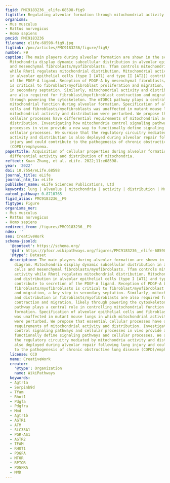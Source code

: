 ```yaml
---
figid: PMC9183236__elife-68598-fig9
figtitle: Regulating alveolar formation through mitochondrial activity and distribution
organisms:
- Mus musculus
- Rattus norvegicus
- Homo sapiens
pmcid: PMC9183236
filename: elife-68598-fig9.jpg
figlink: /pmc/articles/PMC9183236/figure/fig9/
number: F9
caption: The main players during alveolar formation are shown in the schematic diagram.
  Mitochondria display dynamic subcellular distribution in alveolar epithelial cells
  and mesenchymal fibroblasts/myofibroblasts. Tfam controls mitochondrial activity
  while Rhot1 regulates mitochondrial distribution. Mitochondrial activity and distribution
  in alveolar epithelial cells (type I [AT1] and type II [AT2]) contribute to secretion
  of the PDGF-A ligand. Reception of PDGF-A by mesenchymal fibroblasts/myofibroblasts
  is critical to fibroblast/myofibroblast proliferation and migration, a key step
  in secondary septation. Similarly, mitochondrial activity and distribution in fibroblasts/myofibroblasts
  are also required for fibroblast/myofibroblast contraction and migration, likely
  through powering the cytoskeleton. The mTORC1 pathway plays a central role in controlling
  mitochondrial function during alveolar formation. Specification of alveolar epithelial
  cells and fibroblasts/myofibroblasts was unaffected in mutant mouse lungs in which
  mitochondrial activity and distribution were perturbed. We propose that essential
  cellular processes have differential requirements of mitochondrial activity and
  distribution. Investigating how mitochondria control signaling pathways and cellular
  processes in vivo provide a new way to functionally define signaling pathways and
  cellular processes. We surmise that the regulatory circuitry mediated by mitochondria
  activity and distribution is also deployed during alveolar repair following lung
  injury and could contribute to the pathogenesis of chronic obstructive lung disease
  (COPD)/emphysema.
papertitle: Acquisition of cellular properties during alveolar formation requires
  differential activity and distribution of mitochondria.
reftext: Kuan Zhang, et al. eLife. 2022;11:e68598.
year: '2022'
doi: 10.7554/eLife.68598
journal_title: eLife
journal_nlm_ta: eLife
publisher_name: eLife Sciences Publications, Ltd
keywords: lung | alveolus | mitochondria | activity | distribution | Mouse
automl_pathway: 0.8710765
figid_alias: PMC9183236__F9
figtype: Figure
organisms_ner:
- Mus musculus
- Rattus norvegicus
- Homo sapiens
redirect_from: /figures/PMC9183236__F9
ndex: ''
seo: CreativeWork
schema-jsonld:
  '@context': https://schema.org/
  '@id': https://pfocr.wikipathways.org/figures/PMC9183236__elife-68598-fig9.html
  '@type': Dataset
  description: The main players during alveolar formation are shown in the schematic
    diagram. Mitochondria display dynamic subcellular distribution in alveolar epithelial
    cells and mesenchymal fibroblasts/myofibroblasts. Tfam controls mitochondrial
    activity while Rhot1 regulates mitochondrial distribution. Mitochondrial activity
    and distribution in alveolar epithelial cells (type I [AT1] and type II [AT2])
    contribute to secretion of the PDGF-A ligand. Reception of PDGF-A by mesenchymal
    fibroblasts/myofibroblasts is critical to fibroblast/myofibroblast proliferation
    and migration, a key step in secondary septation. Similarly, mitochondrial activity
    and distribution in fibroblasts/myofibroblasts are also required for fibroblast/myofibroblast
    contraction and migration, likely through powering the cytoskeleton. The mTORC1
    pathway plays a central role in controlling mitochondrial function during alveolar
    formation. Specification of alveolar epithelial cells and fibroblasts/myofibroblasts
    was unaffected in mutant mouse lungs in which mitochondrial activity and distribution
    were perturbed. We propose that essential cellular processes have differential
    requirements of mitochondrial activity and distribution. Investigating how mitochondria
    control signaling pathways and cellular processes in vivo provide a new way to
    functionally define signaling pathways and cellular processes. We surmise that
    the regulatory circuitry mediated by mitochondria activity and distribution is
    also deployed during alveolar repair following lung injury and could contribute
    to the pathogenesis of chronic obstructive lung disease (COPD)/emphysema.
  license: CC0
  name: CreativeWork
  creator:
    '@type': Organization
    name: WikiPathways
  keywords:
  - Agtr1a
  - Serpinb9d
  - Tfam
  - Rhot1
  - Pdgfa
  - Pdgfra
  - Mmd
  - Agtr1b
  - AGTR1
  - ATM
  - SLC33A1
  - PGR-AS1
  - AGTR2
  - TFAM
  - RHOT1
  - PDGFA
  - MTOR
  - RPTOR
  - PDGFRA
  - MMD
---
```

